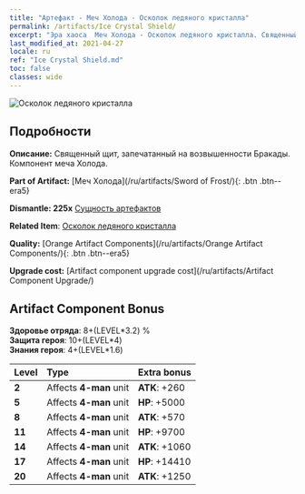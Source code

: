```yaml
---
title: "Артефакт - Меч Холода - Осколок ледяного кристалла"
permalink: /artifacts/Ice Crystal Shield/
excerpt: "Эра хаоса  Меч Холода - Осколок ледяного кристалла. Священный щит, запечатанный на возвышенности Бракады. Компонент меча Холода."
last_modified_at: 2021-04-27
locale: ru
ref: "Ice Crystal Shield.md"
toc: false
classes: wide
---
```


 ![Осколок ледяного кристалла](/images/t/artifact_40435.png)



## Подробности

 **Описание:** Священный щит, запечатанный на возвышенности Бракады. Компонент меча Холода.

 **Part of Artifact:** [Меч Холода](/ru/artifacts/Sword of Frost/){: .btn .btn--era5}

 **Dismantle: 225x** [Сущность артефактов](/ItemsRU/con_905/)

 **Related Item**: [Осколок ледяного кристалла](/ItemsRU/art_164/)

 **Quality:** [Orange Artifact Components](/ru/artifacts/Orange Artifact Components/){: .btn .btn--era5}

 **Upgrade cost:** [Artifact component upgrade cost](/ru/artifacts/Artifact Component Upgrade/)

## Artifact Component Bonus

  **Здоровье отряда**: 8+(LEVEL\*3.2) %<br/>**Защита героя**: 10+(LEVEL\*4)<br/>**Знания героя**: 4+(LEVEL\*1.6)

  |  Level  | Type |    Extra bonus  | 
  |:--------|:-----|:----------------| 
  | **2** | Affects **4-man** unit | **ATK**: +260 | 
  | **5** | Affects **4-man** unit | **HP**: +5000 | 
  | **8** | Affects **4-man** unit | **ATK**: +570 | 
  | **11** | Affects **4-man** unit | **HP**: +9700 | 
  | **14** | Affects **4-man** unit | **ATK**: +1060 | 
  | **17** | Affects **4-man** unit | **HP**: +14410 | 
  | **20** | Affects **4-man** unit | **ATK**: +1250 | 
